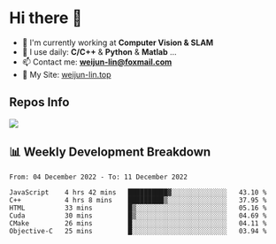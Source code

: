 # Hi there 👋

<!--
**Weijun-Lin/Weijun-Lin** is a ✨ _special_ ✨ repository because its `README.md` (this file) appears on your GitHub profile.

Here are some ideas to get you started:

- 🔭 I’m currently working on ...
- 🌱 I’m currently learning ...
- 👯 I’m looking to collaborate on ...
- 🤔 I’m looking for help with ...
- 💬 Ask me about ...
- 📫 How to reach me: ...
- 😄 Pronouns: ...
- ⚡ Fun fact: ...
-->

- 🏢 I'm currently working at **Computer Vision & SLAM**
- 🚀 I use daily: **C/C++** & **Python** & **Matlab** ...
- 📫 Contact me: **weijun-lin@foxmail.com**
- 🔗 My Site: [weijun-lin.top](https://weijun-lin.top/p)

  

## Repos Info
![](https://github-readme-stats.vercel.app/api?username=Weijun-Lin&theme=cobalt)

## 📊 Weekly Development Breakdown

<!--START_SECTION:waka-->

```text
From: 04 December 2022 - To: 11 December 2022

JavaScript    4 hrs 42 mins   ██████████▓░░░░░░░░░░░░░░   43.10 %
C++           4 hrs 8 mins    █████████▒░░░░░░░░░░░░░░░   37.95 %
HTML          33 mins         █▒░░░░░░░░░░░░░░░░░░░░░░░   05.16 %
Cuda          30 mins         █▒░░░░░░░░░░░░░░░░░░░░░░░   04.69 %
CMake         26 mins         █░░░░░░░░░░░░░░░░░░░░░░░░   04.11 %
Objective-C   25 mins         █░░░░░░░░░░░░░░░░░░░░░░░░   03.94 %
```

<!--END_SECTION:waka-->
